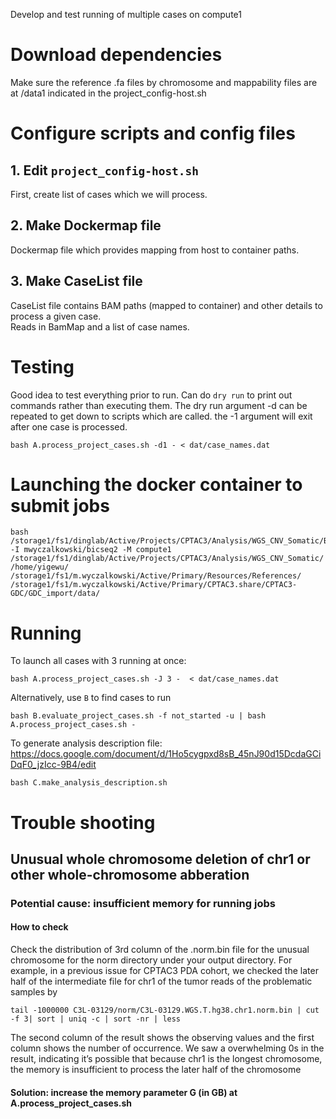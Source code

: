 Develop and test running of multiple cases on compute1

# Download dependencies

Make sure the reference .fa files by chromosome and mappability files are at /data1 indicated in the project_config-host.sh

# Configure scripts and config files

## 1. Edit `project_config-host.sh`

First, create list of cases which we will process.  



## 2. Make Dockermap file
Dockermap file which provides mapping from host to container paths.  

## 3. Make CaseList file 
CaseList file contains BAM paths (mapped to container) and other details to process a given case.  
Reads in BamMap and a list of case names.


# Testing

Good idea to test everything prior to run.  Can do `dry run` to print out commands rather than executing them.  The
dry run argument -d can be repeated to get down to scripts which are called.  the -1 argument will exit after one
case is processed.

```
bash A.process_project_cases.sh -d1 - < dat/case_names.dat
```
# Launching the docker container to submit jobs
```
bash /storage1/fs1/dinglab/Active/Projects/CPTAC3/Analysis/WGS_CNV_Somatic/BATCH.Y3.b1/scripts/WUDocker/start_docker.sh -I mwyczalkowski/bicseq2 -M compute1 /storage1/fs1/dinglab/Active/Projects/CPTAC3/Analysis/WGS_CNV_Somatic/ /home/yigewu/ /storage1/fs1/m.wyczalkowski/Active/Primary/Resources/References/ /storage1/fs1/m.wyczalkowski/Active/Primary/CPTAC3.share/CPTAC3-GDC/GDC_import/data/
```

# Running

To launch all cases with 3 running at once:
```
bash A.process_project_cases.sh -J 3 -  < dat/case_names.dat
```

Alternatively, use `B` to find cases to run
```
bash B.evaluate_project_cases.sh -f not_started -u | bash A.process_project_cases.sh -
```

To generate analysis description file: https://docs.google.com/document/d/1Ho5cygpxd8sB_45nJ90d15DcdaGCiDqF0_jzIcc-9B4/edit
```
bash C.make_analysis_description.sh
```

# Trouble shooting
## Unusual whole chromosome deletion of chr1 or other whole-chromosome abberation
### Potential cause: insufficient memory for running jobs
#### How to check
Check the distribution of 3rd column of the .norm.bin file for the unusual chromosome for the norm directory under your output directory.
For example, in a previous issue for CPTAC3 PDA cohort, we checked the later half of the intermediate file for chr1 of the tumor reads of the problematic samples by
```
tail -1000000 C3L-03129/norm/C3L-03129.WGS.T.hg38.chr1.norm.bin | cut -f 3| sort | uniq -c | sort -nr | less
```
The second column of the result shows the observing values and the first column shows the number of occurrence. We saw a overwhelming 0s in the result, indicating it’s possible that because chr1 is the longest chromosome, the memory is insufficient to process the later half of the chromosome
#### Solution: increase the memory parameter G (in GB) at A.process_project_cases.sh 
